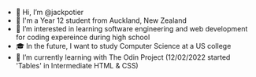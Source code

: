 - 👋 Hi, I’m @jackpotier
- 📍 I'm a Year 12 student from Auckland, New Zealand
- 👀 I’m interested in learning software engineering and web development for coding expereince during high school
- 🎓 In the future, I want to study Computer Science at a US college
- 📖 I’m currently learning with The Odin Project (12/02/2022 started 'Tables' in Intermediate HTML & CSS)

<!---
jackpotier/jackpotier is a ✨ special ✨ repository because its `README.md` (this file) appears on your GitHub profile.
You can click the Preview link to take a look at your changes.
--->
